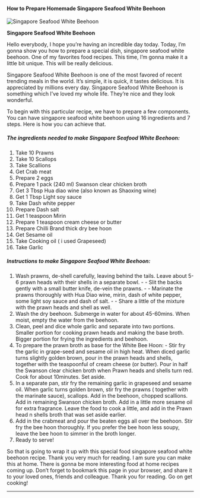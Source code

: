             

#### How to Prepare Homemade Singapore Seafood White Beehoon

![Singapore Seafood White Beehoon](https://img-global.cpcdn.com/recipes/ef1ca8a342a4ab33/751x532cq70/singapore-seafood-white-beehoon-recipe-main-photo.jpg)

**Singapore Seafood White Beehoon**

Hello everybody, I hope you’re having an incredible day today. Today, I’m gonna show you how to prepare a special dish, singapore seafood white beehoon. One of my favorites food recipes. This time, I’m gonna make it a little bit unique. This will be really delicious.

Singapore Seafood White Beehoon is one of the most favored of recent trending meals in the world. It’s simple, it is quick, it tastes delicious. It is appreciated by millions every day. Singapore Seafood White Beehoon is something which I’ve loved my whole life. They’re nice and they look wonderful.

To begin with this particular recipe, we have to prepare a few components. You can have singapore seafood white beehoon using 16 ingredients and 7 steps. Here is how you can achieve that.

##### The ingredients needed to make Singapore Seafood White Beehoon:

1.  Take 10 Prawns
2.  Take 10 Scallops
3.  Take Scallions
4.  Get Crab meat
5.  Prepare 2 eggs
6.  Prepare 1 pack (240 ml) Swanson clear chicken broth
7.  Get 3 Tbsp Hua diao wine (also known as Shaoxing wine)
8.  Get 1 Tbsp Light soy sauce
9.  Take Dash white pepper
10.  Prepare Dash salt
11.  Get 1 teaspoon Mirin
12.  Prepare 1 teaspoon cream cheese or butter
13.  Prepare Chilli Brand thick dry bee hoon
14.  Get Sesame oil
15.  Take Cooking oil ( i used Grapeseed)
16.  Take Garlic

##### Instructions to make Singapore Seafood White Beehoon:

1.  Wash prawns, de-shell carefully, leaving behind the tails. Leave about 5-6 prawn heads with their shells in a separate bowl. - - Slit the backs gently with a small butter knife, de-vein the prawns. - - Marinate the prawns thoroughly with Hua Diao wine, mirin, dash of white pepper, some light soy sauce and dash of salt. - - Share a little of the mixture with the prawn heads and shell as well.
2.  Wash the dry beehoon. Submerge in water for about 45-60mins. When moist, empty the water from the beehoon.
3.  Clean, peel and dice whole garlic and separate into two portions. Smaller portion for cooking prawn heads and making the base broth. Bigger portion for frying the ingredients and beehoon.
4.  To prepare the prawn broth as base for the White Bee Hoon: - Stir fry the garlic in grape-seed and sesame oil in high heat. When diced garlic turns slightly golden brown, pour in the prawn heads and shells, together with the teaspoonful of cream cheese (or butter). Pour in half the Swanson clear chicken broth when Prawn heads and shells turn red. Cook for about 10minutes. Set aside.
5.  In a separate pan, stir fry the remaining garlic in grapeseed and sesame oil. When garlic turns golden brown, stir fry the prawns ( together with the marinate sauce), scallops. Add in the beehoon, chopped scallions. Add in remaining Swanson chicken broth. Add in a little more sesame oil for extra fragrance. Leave the food to cook a little, and add in the Prawn head n shells broth that was set aside earlier.
6.  Add in the crabmeat and pour the beaten eggs all over the beehoon. Stir fry the bee hoon thoroughly. If you prefer the bee hoon less soupy, leave the bee hoon to simmer in the broth longer.
7.  Ready to serve!

So that is going to wrap it up with this special food singapore seafood white beehoon recipe. Thank you very much for reading. I am sure you can make this at home. There is gonna be more interesting food at home recipes coming up. Don’t forget to bookmark this page in your browser, and share it to your loved ones, friends and colleague. Thank you for reading. Go on get cooking!

* * *